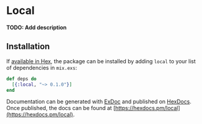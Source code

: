 # Local

**TODO: Add description**

## Installation

If [available in Hex](https://hex.pm/docs/publish), the package can be installed
by adding `local` to your list of dependencies in `mix.exs`:

```elixir
def deps do
  [{:local, "~> 0.1.0"}]
end
```

Documentation can be generated with [ExDoc](https://github.com/elixir-lang/ex_doc)
and published on [HexDocs](https://hexdocs.pm). Once published, the docs can
be found at [https://hexdocs.pm/local](https://hexdocs.pm/local).

